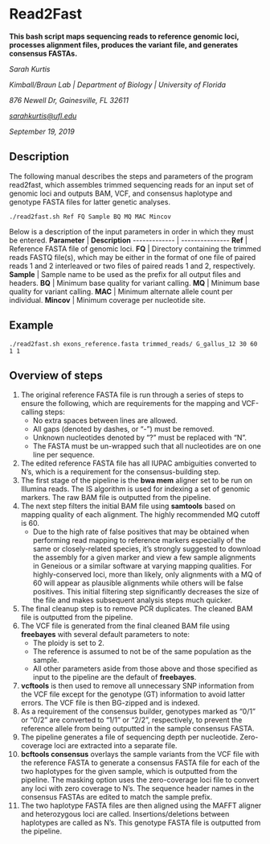 Read2Fast
=========
__This bash script maps sequencing reads to reference genomic loci, processes alignment files, produces the variant file, and generates consensus FASTAs.__

_Sarah Kurtis_

_Kimball/Braun Lab | Department of Biology | University of Florida_

_876 Newell Dr, Gainesville, FL 32611_

_[sarahkurtis@ufl.edu](mailto:sarahkurtis@ufl.edu)_

_September 19, 2019_
## Description
The following manual describes the steps and parameters of the program read2fast, which assembles trimmed sequencing reads for an input set of genomic loci and outputs BAM, VCF, and consensus haplotype and genotype FASTA files for latter genetic analyses. 
```
./read2fast.sh Ref FQ Sample BQ MQ MAC Mincov
```
Below is a description of the input parameters in order in which they must be entered.
__Parameter__ | __Description__
------------- | ---------------
__Ref__ | Reference FASTA file of genomic loci.
__FQ__ | Directory containing the trimmed reads FASTQ file(s), which may be either in the format of one file of paired reads 1 and 2 interleaved or two files of paired reads 1 and 2, respectively.
__Sample__ | Sample name to be used as the prefix for all output files and headers.
__BQ__ | Minimum base quality for variant calling. 
__MQ__ | Minimum base quality for variant calling. 
__MAC__ | Minimum alternate allele count per individual. 
__Mincov__ | Minimum coverage per nucleotide site. 
## Example
```
./read2fast.sh exons_reference.fasta trimmed_reads/ G_gallus_12 30 60 1 1
```
## Overview of steps 
1. The original reference FASTA file is run through a series of steps to ensure the following, which are requirements for the mapping and VCF-calling steps: 
    * No extra spaces between lines are allowed.
    * All gaps (denoted by dashes, or “-”) must be removed.
    * Unknown nucleotides denoted by “?” must be replaced with “N”. 
    * The FASTA must be un-wrapped such that all nucleotides are on one line per sequence.
2. The edited reference FASTA file has all IUPAC ambiguities converted to N’s, which is a requirement for the consensus-building step.
3. The first stage of the pipeline is the __bwa mem__ aligner set to be run on Illumina reads. The IS algorithm is used for indexing a set of genomic markers. The raw BAM file is outputted from the pipeline. 
4. The next step filters the initial BAM file using __samtools__ based on mapping quality of each alignment. The highly recommended MQ cutoff is 60. 
    * Due to the high rate of false positives that may be obtained when performing read mapping to reference markers especially of the same or closely-related species, it’s strongly suggested to download the assembly for a given marker and view a few sample alignments in Geneious or a similar software at varying mapping qualities. For highly-conserved loci, more than likely, only alignments with a MQ of 60 will appear as plausible alignments while others will be false positives. This initial filtering step significantly decreases the size of the file and makes subsequent analysis steps much quicker. 
5. The final cleanup step is to remove PCR duplicates. The cleaned BAM file is outputted from the pipeline.
6. The VCF file is generated from the final cleaned BAM file using __freebayes__ with several default parameters to note: 
    * The ploidy is set to 2.
    * The reference is assumed to not be of the same population as the sample.
    * All other parameters aside from those above and those specified as input to the pipeline are the default of __freebayes__.
7. __vcftools__ is then used to remove all unnecessary SNP information from the VCF file except for the genotype (GT) information to avoid latter errors. The VCF file is then BG-zipped and is indexed. 
8. As a requirement of the consensus builder, genotypes marked as “0/1” or “0/2” are converted to “1/1” or “2/2”, respectively, to prevent the reference allele from being outputted in the sample consensus FASTA. 
9. The pipeline generates a file of sequencing depth per nucleotide. Zero-coverage loci are extracted into a separate file. 
10. __bcftools consensus__ overlays the sample variants from the VCF file with the reference FASTA to generate a consensus FASTA file for each of the two haplotypes for the given sample, which is outputted from the pipeline. The masking option uses the zero-coverage loci file to convert any loci with zero coverage to N’s. The sequence header names in the consensus FASTAs are edited to match the sample prefix. 
11. The two haplotype FASTA files are then aligned using the MAFFT aligner and heterozygous loci are called. Insertions/deletions between haplotypes are called as N’s. This genotype FASTA file is outputted from the pipeline.  
